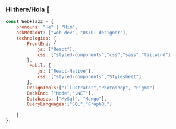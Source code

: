 ### Hi there/Hola 👋
```javascript
const Webklazz = {
    pronouns: "He" | "Him",
    askMeAbout: ["web dev", "UX/UI designer"],
    technologies: {
        FrontEnd: {
            js: ["React"],
            css: ["styled-components","css","sass","tailwind"]
        },
         Mobil: {
            js: ["React-Native"],
            css: ["styled-components","Stylesheet"]
        },
        DesignTools:["Illustrator","Photoshop", "Figma"]
        BackEnd: ["Node",".NET"],
        Databases: ["MySql", "Mongo"],
        QueryLanguages:["SQL","GraphQL"]
     
    }
};
```

<!--
**webklazz/webklazz** is a ✨ _special_ ✨ repository because its `README.md` (this file) appears on your GitHub profile.

Here are some ideas to get you started:

- 🔭 I’m currently working on ...
- 🌱 I’m currently learning ...
- 👯 I’m looking to collaborate on ...
- 🤔 I’m looking for help with ...
- 💬 Ask me about ...
- 📫 How to reach me: ...
- 😄 Pronouns: ...
- ⚡ Fun fact: ...
-->
